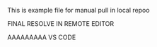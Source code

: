This is example file for manual pull in local repoo

FINAL RESOLVE IN REMOTE EDITOR

AAAAAAAAA VS CODE
